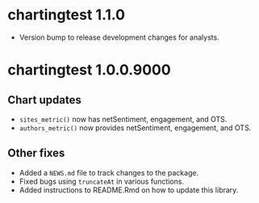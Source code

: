 # chartingtest 1.1.0

* Version bump to release development changes for analysts.

# chartingtest 1.0.0.9000

## Chart updates
* `sites_metric()` now has netSentiment, engagement, and OTS. 
* `authors_metric()` now provides netSentiment, engagement, and OTS.

## Other fixes
* Added a `NEWS.md` file to track changes to the package.
* Fixed bugs using `truncateAt` in various functions.
* Added instructions to README.Rmd on how to update this library.
